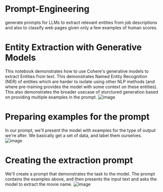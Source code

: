 # Prompt-Engineering
 generate prompts for LLMs to extract relevant entities from job descriptions and also to classify web pages given only a few examples of human scores.
# Entity Extraction with Generative Models
This notebook demonstrates how to use Cohere's generative models to extract Entities from text. This demonstrates Named Entity Recognition (NER) of entities which are harder to isolate using other NLP methods (and where pre-training provides the model with some context on these entities). This also demonstrates the broader usecase of sturctured generation based on providing multiple examples in the prompt.
![image](https://user-images.githubusercontent.com/110843414/190238987-ca154048-cf44-4be1-af9b-6b96124f3efe.png)
# Preparing examples for the prompt
In our prompt, we'll present the model with examples for the type of output we're after. We basically get a set of data, and label them ourselves. 
![image](https://user-images.githubusercontent.com/110843414/190240175-984de18c-815b-46a5-b0fa-c7ce6b5c114a.png)
# Creating the extraction prompt
We'll create a prompt that demonstrates the task to the model. The prompt contains the examples above, and then presents the input text and asks the model to extract the movie name.
![image](https://user-images.githubusercontent.com/110843414/190240288-50642493-8ad7-4554-b03b-acd978a1e601.png)

